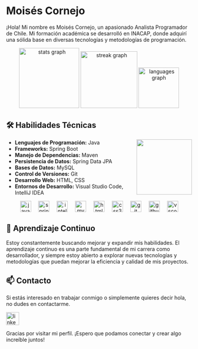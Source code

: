 # Moisés Cornejo

¡Hola! Mi nombre es Moisés Cornejo, un apasionado Analista Programador de Chile. Mi formación académica se desarrolló en INACAP, donde adquirí una sólida base en diversas tecnologías y metodologías de programación.

<div align="center">
  <img src="https://github-readme-stats.vercel.app/api?username=moisescornejo&hide_title=false&hide_rank=false&show_icons=true&include_all_commits=true&count_private=true&disable_animations=false&theme=dracula&locale=en&hide_border=false" height="163" alt="stats graph"  />
  <img src="https://streak-stats.demolab.com?user=moisescornejo&locale=en&mode=daily&theme=dracula&hide_border=false&border_radius=5" height="154" alt="streak graph"  />
  <img src="https://github-readme-stats.vercel.app/api/top-langs?username=moisescornejo&locale=en&hide_title=false&layout=compact&card_width=320&langs_count=5&theme=dracula&hide_border=false" height="110" alt="languages graph"  />
</div>

## 🛠 Habilidades Técnicas

<img align="right" height="150" src="https://media3.giphy.com/media/v1.Y2lkPTc5MGI3NjExMDB3YzYzc2ZzMzE0d3dzb3JraWhkeWs4OTcwaGpkMmZka3h5N253MCZlcD12MV9pbnRlcm5hbF9naWZfYnlfaWQmY3Q9Zw/0aNbkrrJ86qVYGhnBZ/giphy.webp"/>

- **Lenguajes de Programación:** Java
- **Frameworks:** Spring Boot
- **Manejo de Dependencias:** Maven
- **Persistencia de Datos:** Spring Data JPA
- **Bases de Datos:** MySQL
- **Control de Versiones:** Git
- **Desarrollo Web:** HTML, CSS
- **Entornos de Desarrollo:** Visual Studio Code, IntelliJ IDEA

<div align="center">
  <img src="https://cdn.jsdelivr.net/gh/devicons/devicon/icons/java/java-original.svg" height="30" alt="java logo"  />
  <img width="12" />
  <img src="https://cdn.jsdelivr.net/gh/devicons/devicon/icons/spring/spring-original.svg" height="30" alt="spring logo"  />
  <img width="12" />
  <img src="https://cdn.jsdelivr.net/gh/devicons/devicon/icons/intellij/intellij-original.svg" height="30" alt="intellij logo"  />
  <img width="12" />
  <img src="https://cdn.jsdelivr.net/gh/devicons/devicon/icons/mysql/mysql-original.svg" height="30" alt="mysql logo"  />
  <img width="12" />
  <img src="https://cdn.jsdelivr.net/gh/devicons/devicon/icons/html5/html5-original.svg" height="30" alt="html5 logo"  />
  <img width="12" />
  <img src="https://cdn.jsdelivr.net/gh/devicons/devicon/icons/css3/css3-original.svg" height="30" alt="css3 logo"  />
  <img width="12" />
  <img src="https://cdn.jsdelivr.net/gh/devicons/devicon/icons/git/git-original.svg" height="30" alt="git logo"  />
  <img width="12" />
  <img src="https://cdn.jsdelivr.net/gh/devicons/devicon/icons/github/github-original.svg" height="30" alt="github logo"  />
  <img width="12" />
  <img src="https://cdn.jsdelivr.net/gh/devicons/devicon/icons/vscode/vscode-original.svg" height="30" alt="vscode logo"  />
</div>

## 🌱 Aprendizaje Continuo

Estoy constantemente buscando mejorar y expandir mis habilidades. El aprendizaje continuo es una parte fundamental de mi carrera como desarrollador, y siempre estoy abierto a explorar nuevas tecnologías y metodologías que puedan mejorar la eficiencia y calidad de mis proyectos.

## 📫 Contacto

Si estás interesado en trabajar conmigo o simplemente quieres decir hola, no dudes en contactarme.
<div align="left">
  <a href="https://cl.linkedin.com/in/mois%C3%A9s-cornejo-dev" target="_blank">
    <img src="https://img.shields.io/static/v1?message=LinkedIn&logo=linkedin&label=&color=0077B5&logoColor=white&labelColor=&style=for-the-badge" height="35" alt="linkedin logo"  />
  </a>
</div>

Gracias por visitar mi perfil. ¡Espero que podamos conectar y crear algo increíble juntos!
<!---
MoisesCornejo/MoisesCornejo is a ✨ special ✨ repository because its `README.md` (this file) appears on your GitHub profile.
You can click the Preview link to take a look at your changes.
--->
